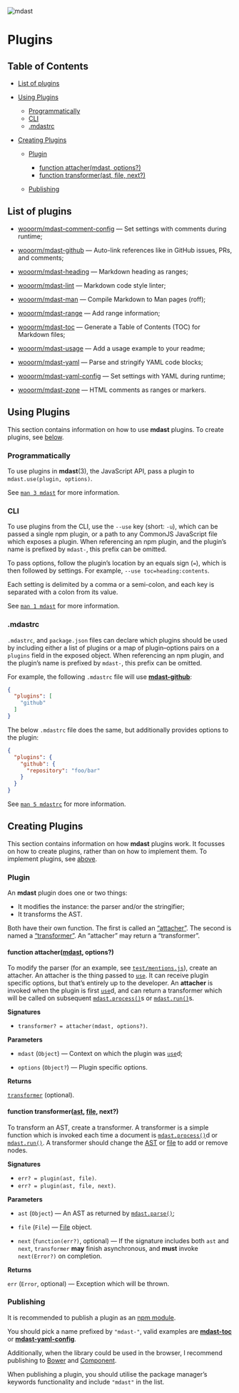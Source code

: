 ![mdast](https://cdn.rawgit.com/wooorm/mdast/master/logo.svg)

# Plugins

## Table of Contents

*   [List of plugins](#list-of-plugins)

*   [Using Plugins](#using-plugins)

    *   [Programmatically](#programmatically)
    *   [CLI](#cli)
    *   [.mdastrc](#mdastrc)

*   [Creating Plugins](#creating-plugins)

    *   [Plugin](#plugin)

        *   [function attacher(mdast, options?)](#function-attachermdast-options)
        *   [function transformer(ast, file, next?)](#function-transformerast-file-next)

    *   [Publishing](#publishing)

## List of plugins

*   [wooorm/mdast-comment-config](https://github.com/wooorm/mdast-comment-config)
    — Set settings with comments during runtime;

*   [wooorm/mdast-github](https://github.com/wooorm/mdast-github)
    — Auto-link references like in GitHub issues, PRs, and comments;

*   [wooorm/mdast-heading](https://github.com/wooorm/mdast-heading)
    — Markdown heading as ranges;

*   [wooorm/mdast-lint](https://github.com/wooorm/mdast-lint)
    — Markdown code style linter;

*   [wooorm/mdast-man](https://github.com/wooorm/mdast-man)
    — Compile Markdown to Man pages (roff);

*   [wooorm/mdast-range](https://github.com/wooorm/mdast-range)
    — Add range information;

*   [wooorm/mdast-toc](https://github.com/wooorm/mdast-toc)
    — Generate a Table of Contents (TOC) for Markdown files;

*   [wooorm/mdast-usage](https://github.com/wooorm/mdast-usage)
    — Add a usage example to your readme;

*   [wooorm/mdast-yaml](https://github.com/wooorm/mdast-yaml)
    — Parse and stringify YAML code blocks;

*   [wooorm/mdast-yaml-config](https://github.com/wooorm/mdast-yaml-config)
    — Set settings with YAML during runtime;

*   [wooorm/mdast-zone](https://github.com/wooorm/mdast-zone)
    — HTML comments as ranges or markers.

## Using Plugins

This section contains information on how to use **mdast** plugins. To create
plugins, see [below](#creating-plugins).

### Programmatically

To use plugins in **mdast**(3), the JavaScript API, pass a plugin to
`mdast.use(plugin, options)`.

See [`man 3 mdast`](https://github.com/wooorm/mdast/blob/master/doc/mdast.3.md#mdastuseplugin-options)
for more information.

### CLI

To use plugins from the CLI, use the `--use` key (short: `-u`), which can be
passed a single npm plugin, or a path to any CommonJS JavaScript file which
exposes a plugin.
When referencing an npm plugin, and the plugin’s name is prefixed by `mdast-`,
this prefix can be omitted.

To pass options, follow the plugin’s location by an equals sign (`=`), which
is then followed by settings. For example, `--use toc=heading:contents`.

Each setting is delimited by a comma or a semi-colon, and each key is separated
with a colon from its value.

See [`man 1 mdast`](https://github.com/wooorm/mdast/blob/master/doc/mdast.1.md)
for more information.

### .mdastrc

`.mdastrc`, and `package.json` files can declare which plugins should be
used by including either a list of plugins or a map of plugin–options pairs
on a `plugins` field in the exposed object.
When referencing an npm plugin, and the plugin’s name is prefixed by
`mdast-`, this prefix can be omitted.

For example, the following `.mdastrc` file will use
[**mdast-github**](https://www.npmjs.com/package/mdast-github):

```json
{
  "plugins": [
    "github"
  ]
}
```

The below `.mdastrc` file does the same, but additionally provides options
to the plugin:

```json
{
  "plugins": {
    "github": {
      "repository": "foo/bar"
    }
  }
}
```

See [`man 5 mdastrc`](https://github.com/wooorm/mdast/blob/master/doc/mdastrc.5.md)
for more information.

## Creating Plugins

This section contains information on how **mdast** plugins work. It focusses
on how to create plugins, rather than on how to implement them. To implement
plugins, see [above](#using-plugins).

### Plugin

An **mdast** plugin does one or two things:

*   It modifies the instance: the parser and/or the stringifier;
*   It transforms the AST.

Both have their own function. The first is called an
[“attacher”](#function-attachermdast-options). The second is named a
[“transformer”](#function-transformerast-file-next). An “attacher” may
return a “transformer”.

#### function attacher([mdast](https://github.com/wooorm/mdast#api), options?)

To modify the parser (for an example, see
[`test/mentions.js`](https://github.com/wooorm/mdast/blob/master/test/mentions.js)),
create an attacher. An attacher is the thing passed to
[`use`](https://github.com/wooorm/mdast#mdastuseplugin-options). It can
receive plugin specific options, but that’s entirely up to the developer.
An **attacher** is invoked when the plugin is first
[`use`](https://github.com/wooorm/mdast#mdastuseplugin-options)d, and can
return a transformer which will be called on subsequent
[`mdast.process()`](https://github.com/wooorm/mdast#mdastprocessvalue-options-done)s
or [`mdast.run()`](mdast.3.md#mdastrunast-file-done)s.

**Signatures**

*   `transformer? = attacher(mdast, options?)`.

**Parameters**

*   `mdast` (`Object`) — Context on which the plugin was
    [`use`](https://github.com/wooorm/mdast#mdastuseplugin-options)d;

*   `options` (`Object?`) — Plugin specific options.

**Returns**

[`transformer`](#function-transformerast-file-next) (optional).

#### function transformer([ast](https://github.com/wooorm/mdast/blob/master/doc/nodes.md#node), [file](mdast.3.md#file), next?)

To transform an AST, create a transformer. A transformer is a simple
function which is invoked each time a document is
[`mdast.process()`](https://github.com/wooorm/mdast#mdastprocessvalue-options-done)d
or [`mdast.run()`](mdast.3.md#mdastrunast-file-done). A transformer should
change the [AST](https://github.com/wooorm/mdast/blob/master/doc/nodes.md#node)
or [file](mdast.3.md#file) to add or remove nodes.

**Signatures**

*   `err? = plugin(ast, file)`.
*   `err? = plugin(ast, file, next)`.

**Parameters**

*   `ast` (`Object`) — An AST as returned by
    [`mdast.parse()`](mdast.3.md#mdastparsefile-options);

*   `file` (`File`) — [File](mdast.3.md#file) object.

*   `next` (`function(err?)`, optional) — If the signature includes both
    `ast` and `next`, `transformer` **may** finish asynchronous, and **must**
    invoke `next(Error?)` on completion.

**Returns**

`err` (`Error`, optional) — Exception which will be thrown.

### Publishing

It is recommended to publish a plugin as an
[npm module](https://docs.npmjs.com/getting-started/publishing-npm-packages).

You should pick a name prefixed by `"mdast-"`, valid examples are
[**mdast-toc**](https://www.npmjs.com/package/mdast-toc) or
[**mdast-yaml-config**](https://www.npmjs.com/package/mdast-yaml-config).

Additionally, when the library could be used in the browser, I recommend
publishing to [Bower](http://bower.io/docs/creating-packages/) and
[Component](https://github.com/componentjs/guide/blob/master/creating-components/publishing.md).

When publishing a plugin, you should utilise the package manager’s keywords
functionality and include `"mdast"` in the list.
